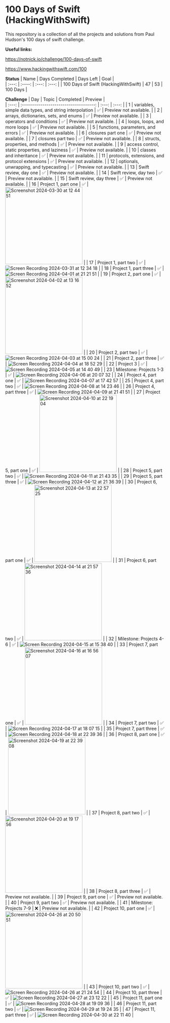 # 100 Days of Swift (HackingWithSwift)

This repository is a collection of all the projects and solutions from Paul Hudson's 100 days of swift challenge.

**Useful links:**

https://notnick.io/challenge/100-days-of-swift

https://www.hackingwithswift.com/100

**Status**
| Name                              | Days Completed | Days Left | Goal     |      
| :---:                             | :----:         | :---:     | :---:    |
| 100 Days of Swift (HackingWithSwift) | 47              | 53       | 100 Days |

**Challenge**
| Day | Topic                              | Completed | Preview                |      
| :---: | :------------------------------------: | :---:     | :---:                  |
| 1   | variables, simple data types, and string interpolation | ✅       | Preview not available. |
| 2   | arrays, dictionaries, sets, and enums | ✅       | Preview not available. |
| 3   | operators and conditions | ✅       | Preview not available. |
| 4   | loops, loops, and more loops | ✅       | Preview not available. |
| 5   | functions, parameters, and errors | ✅       | Preview not available. |
| 6   | closures part one | ✅       | Preview not available. |
| 7   | closures part two | ✅       | Preview not available. |
| 8   | structs, properties, and methods | ✅       | Preview not available. |
| 9   | access control, static properties, and laziness | ✅       | Preview not available. |
| 10   | classes and inheritance | ✅       | Preview not available. |
| 11   | protocols, extensions, and protocol extensions | ✅       | Preview not available. |
| 12   | optionals, unwrapping, and typecasting | ✅       | Preview not available. |
| 13   | Swift review, day one | ✅       | Preview not available. |
| 14   | Swift review, day two | ✅       | Preview not available. |
| 15   | Swift review, day three | ✅       | Preview not available. |
| 16   | Project 1, part one | ✅       | <img width="244" alt="Screenshot 2024-03-30 at 12 44 51" src="https://github.com/alsonick/100-days-of-swift/assets/101022772/968f2c06-2727-4467-b59a-4e1e13b13a03"> |
| 17   | Project 1, part two | ✅       |  ![Screen Recording 2024-03-31 at 12 34 18](https://github.com/alsonick/100-days-of-swift/assets/101022772/505420bd-424b-4b57-a2ba-e95f49b7057b) |
| 18   | Project 1, part three | ✅       | ![Screen Recording 2024-04-01 at 21 21 51](https://github.com/alsonick/100-days-of-swift/assets/101022772/75d2a8ee-cd7d-4872-ac6f-a588e3bb2cd3) |
| 19   | Project 2, part one | ✅       | <img width="244" alt="Screenshot 2024-04-02 at 13 16 52" src="https://github.com/alsonick/100-days-of-swift/assets/101022772/14a04f47-3316-44be-bc0e-0ce8e1b117c3"> |
| 20   | Project 2, part two | ✅       | ![Screen Recording 2024-04-03 at 15 00 24](https://github.com/alsonick/100-days-of-swift/assets/101022772/625501f9-f7a4-4bb7-b47f-057ca1bac409) |
| 21   | Project 2, part three | ✅       | ![Screen Recording 2024-04-04 at 18 52 29](https://github.com/alsonick/100-days-of-swift/assets/101022772/b28f1ced-7e4c-4547-b72a-32b4b4e93cfd) |
| 22   | Project 3 | ✅       | ![Screen Recording 2024-04-05 at 14 40 49](https://github.com/alsonick/100-days-of-swift/assets/101022772/58747e6b-ffb8-437d-a097-bad1843f37cf) |
| 23   | Milestone: Projects 1-3 | ✅       | ![Screen Recording 2024-04-06 at 20 07 32](https://github.com/alsonick/100-days-of-swift/assets/101022772/435206b3-6456-4082-b1e5-2c93a6b60d0b) |
| 24   | Project 4, part one | ✅       | ![Screen Recording 2024-04-07 at 17 42 57](https://github.com/alsonick/100-days-of-swift/assets/101022772/dfdcc02e-b34c-4edb-b143-f395292d1c62) |
| 25   | Project 4, part two | ✅       | ![Screen Recording 2024-04-08 at 14 23 46](https://github.com/alsonick/100-days-of-swift/assets/101022772/66880983-59f1-4252-8d75-88637ebe4d0a) |
| 26   | Project 4, part three | ✅       | ![Screen Recording 2024-04-09 at 21 41 51](https://github.com/alsonick/100-days-of-swift/assets/101022772/78ee9283-5f52-4745-aef7-1d24930883d9) |
| 27   | Project 5, part one | ✅       | <img width="244" alt="Screenshot 2024-04-10 at 22 19 04" src="https://github.com/alsonick/100-days-of-swift/assets/101022772/b049a191-417d-42cb-a0cd-00db6e8b35e3"> |
| 28   | Project 5, part two | ✅       | ![Screen Recording 2024-04-11 at 21 43 35](https://github.com/alsonick/100-days-of-swift/assets/101022772/dca22e90-9812-4eff-90cb-5f1db41585fd) |
| 29   | Project 5, part three | ✅       | ![Screen Recording 2024-04-12 at 21 36 39](https://github.com/alsonick/100-days-of-swift/assets/101022772/ab3bbb6a-cd4b-44d7-80cf-99896a970e46) |
| 30   | Project 6, part one | ✅       | <img width="244" alt="Screenshot 2024-04-13 at 22 57 25" src="https://github.com/alsonick/100-days-of-swift/assets/101022772/215af2c0-92e7-4827-a2ea-9514f80f1280"> |
| 31   | Project 6, part two | ✅       | <img width="244" alt="Screenshot 2024-04-14 at 21 57 36" src="https://github.com/alsonick/100-days-of-swift/assets/101022772/ea1926b9-2f3b-4a3b-83f6-76b278787a4a"> |
| 32   | Milestone: Projects 4-6 | ✅       | ![Screen Recording 2024-04-15 at 15 38 40](https://github.com/alsonick/100-days-of-swift/assets/101022772/91fab59b-10c8-4fb1-871a-f6d26437a428) |
| 33   | Project 7, part one | ✅       | <img width="244" alt="Screenshot 2024-04-16 at 16 56 07" src="https://github.com/alsonick/100-days-of-swift/assets/101022772/bdc9f3df-0385-448b-8e78-39f3ee7238f2"> |
| 34   | Project 7, part two | ✅       | ![Screen Recording 2024-04-17 at 18 07 15](https://github.com/alsonick/100-days-of-swift/assets/101022772/84b24e23-1472-4185-ba3e-a7fb4157a3a3) |
| 35   | Project 7, part three | ✅       | ![Screen Recording 2024-04-18 at 22 39 36](https://github.com/alsonick/100-days-of-swift/assets/101022772/f4f8ee45-fc62-4ede-b19c-04ed5f26981f) |
| 36   | Project 8, part one | ✅       | <img width="244" alt="Screenshot 2024-04-19 at 22 39 08" src="https://github.com/alsonick/100-days-of-swift/assets/101022772/2cd0eb7f-e429-49d5-a4a9-6b30fb8a90bc"> |
| 37   | Project 8, part two | ✅       | <img width="244" alt="Screenshot 2024-04-20 at 19 17 56" src="https://github.com/alsonick/100-days-of-swift/assets/101022772/035719d4-51b8-496e-a10d-9da98810972f"> |
| 38   | Project 8, part three | ✅       | Preview not available. |
| 39   | Project 9, part one | ✅       | Preview not available. |
| 40   | Project 9, part two | ✅       | Preview not available. |
| 41   | Milestone: Projects 7-9 | ❌       | Preview not available. |
| 42   | Project 10, part one | ✅       | <img width="244" alt="Screenshot 2024-04-26 at 20 50 51" src="https://github.com/alsonick/100-days-of-swift/assets/101022772/806ae157-cbb3-4160-b0c1-a3f9b8f308cc"> |
| 43   | Project 10, part two | ✅       | ![Screen Recording 2024-04-26 at 21 24 54](https://github.com/alsonick/100-days-of-swift/assets/101022772/e0dc3278-2bd4-4e81-b149-e7383617cee1) |
| 44   | Project 10, part three | ✅       | ![Screen Recording 2024-04-27 at 23 12 22](https://github.com/alsonick/100-days-of-swift/assets/101022772/8c7beabc-733d-4c70-b184-b377baa82b7e) |
| 45   | Project 11, part one | ✅       | ![Screen Recording 2024-04-28 at 19 09 36](https://github.com/alsonick/100-days-of-swift/assets/101022772/4d9934bd-cee7-4cc2-b6df-87fdbfa8f0c0) |
| 46   | Project 11, part two | ✅       | ![Screen Recording 2024-04-29 at 19 24 35](https://github.com/alsonick/100-days-of-swift/assets/101022772/d09c0f7a-1ca4-4525-84ec-650d1c9f2719) |
| 47   | Project 11, part three | ✅       | ![Screen Recording 2024-04-30 at 22 11 40](https://github.com/alsonick/100-days-of-swift/assets/101022772/3332e73c-c2a2-45ed-a3f1-82eab5cbed74) |
